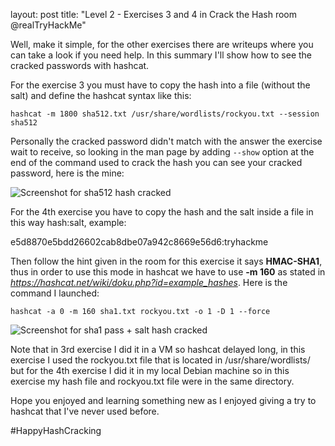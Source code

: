 layout: post
title: "Level 2 - Exercises 3 and 4 in Crack the Hash room @realTryHackMe"

Well, make it simple, for the other exercises there are writeups where you can take a look if you need help. In this summary I'll show how to see the cracked passwords with hashcat.


For the exercise 3 you must have to copy the hash into a file (without the salt) and define the hashcat syntax like this:

```hashcat -m 1800 sha512.txt /usr/share/wordlists/rockyou.txt --session sha512```

Personally the cracked password didn't match with the answer the exercise wait to receive, so looking in the man page by adding  ```--show``` option at the end of the command used to crack the hash you can see your cracked password, here is the mine:

![Screenshot for sha512 hash cracked](/images/sha512.png)


For the 4th exercise you have to copy the hash and the salt inside a file in this way hash:salt, example:

e5d8870e5bdd26602cab8dbe07a942c8669e56d6:tryhackme

Then follow the hint given in the room for this exercise it says **HMAC-SHA1**, thus in order to use this mode in hashcat we have to use **-m 160** as stated in *https://hashcat.net/wiki/doku.php?id=example_hashes*. Here is the command I launched:

```hashcat -a 0 -m 160 sha1.txt rockyou.txt -o 1 -D 1 --force```

![Screenshot for sha1 pass + salt hash cracked](/images/hmac-sha1.png)

Note that in 3rd exercise I did it in a VM so hashcat delayed long, in this exercise I used the rockyou.txt file that is located in /usr/share/wordlists/ but for the 4th exercise I did it in my local Debian machine so in this exercise my hash file and rockyou.txt file were in the same directory.

Hope you enjoyed and learning something new as I enjoyed giving a try to hashcat that I've never used before.

#HappyHashCracking
